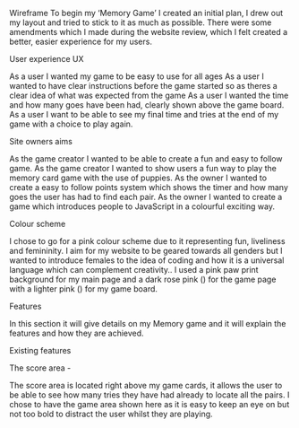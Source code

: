 Wireframe 
To begin my ‘Memory Game’ I created an initial plan, I drew out my layout and tried to stick to it as much as possible. There were some amendments which I made during the website review, which I felt created a better, easier experience for my users.

User experience UX

As a user I wanted my game to be easy to use for all ages 
As a user I wanted to have clear instructions before the game started so as theres  a clear idea of what was expected from the game 
As a user I wanted the time and how many goes have been had, clearly shown above the game board.
As a user I want to be able to see my final time and tries at the end of my game with a choice to play again.

Site owners aims 

As the game creator I wanted to be able to create a fun and easy to follow game.
As the game creator I wanted to show users a fun way to play the memory card game with the use of puppies.
As the owner I wanted to create a easy to follow points system which shows the timer and how many goes the user has had to find each pair.
As the owner I wanted to create a game which introduces people to JavaScript in a colourful exciting way. 

Colour scheme 

I chose to go for a pink colour scheme due to it representing fun, liveliness and femininity. I aim for my website to be geared towards all genders but I wanted to introduce females to the idea of coding and how it is a universal language which can complement creativity..
I used a pink paw print background for my main page and a dark rose pink () for the game page with a lighter pink () for my game board. 

Features 

In this section it will give details on my Memory game and it will explain the features and how they are achieved. 

Existing features 

The score area - 

The score area is located right above my game cards, it allows the user to be able to see how many tries they have had already to locate all the pairs. I chose to have the game area shown here as it is easy to keep an eye on but not too bold to distract the user whilst they are playing. 